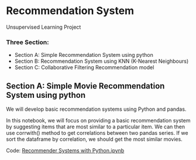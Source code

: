 # Recommendation System
Unsupervised Learning Project

### Three Section:
<ul>
  <li>Section A: Simple Recommendation System using python</li>
  <li>Section B: Recommendation System using KNN (K-Nearest Neighbours)</li>
  <li>Section C: Collaborative Filtering Recommendation model</li>
</ul>

## Section A: Simple Movie Recommendation System using python

We will develop basic recommendation systems using Python and pandas.

In this notebook, we will focus on providing a basic recommendation system by suggesting items that are most similar to a particular item.
We can then use corrwith() method to get correlations between two pandas series. If we sort the dataframe by correlation, we should get the most similar movies.

Code: <a href="https://github.com/shivam1808/Recommendation-System/blob/master/Recommender%20Systems%20with%20Python.ipynb">Recommender Systems with Python.ipynb</a>

